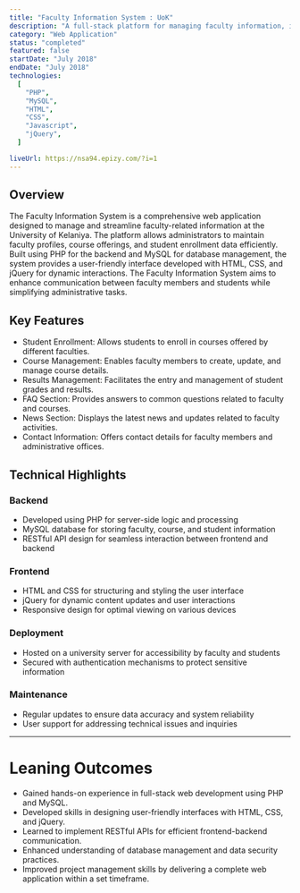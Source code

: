 ```yaml
---
title: "Faculty Information System : UoK"
description: "A full-stack platform for managing faculty information, including course offerings, faculty profiles, and student enrollment."
category: "Web Application"
status: "completed"
featured: false
startDate: "July 2018"
endDate: "July 2018"
technologies:
  [
    "PHP",
    "MySQL",
    "HTML",
    "CSS",
    "Javascript",
    "jQuery",
  ]

liveUrl: https://nsa94.epizy.com/?i=1
---
```


## Overview

The Faculty Information System is a comprehensive web application designed to manage and streamline faculty-related information at the University of Kelaniya. The platform allows administrators to maintain faculty profiles, course offerings, and student enrollment data efficiently. Built using PHP for the backend and MySQL for database management, the system provides a user-friendly interface developed with HTML, CSS, and jQuery for dynamic interactions. The Faculty Information System aims to enhance communication between faculty members and students while simplifying administrative tasks.

## Key Features

- Student Enrollment: Allows students to enroll in courses offered by different faculties.
- Course Management: Enables faculty members to create, update, and manage course details.
- Results Management: Facilitates the entry and management of student grades and results.
- FAQ Section: Provides answers to common questions related to faculty and courses.
- News Section: Displays the latest news and updates related to faculty activities.
- Contact Information: Offers contact details for faculty members and administrative offices.

## Technical Highlights

### Backend
- Developed using PHP for server-side logic and processing
- MySQL database for storing faculty, course, and student information
- RESTful API design for seamless interaction between frontend and backend

### Frontend
- HTML and CSS for structuring and styling the user interface
- jQuery for dynamic content updates and user interactions
- Responsive design for optimal viewing on various devices

### Deployment
- Hosted on a university server for accessibility by faculty and students
- Secured with authentication mechanisms to protect sensitive information

### Maintenance
- Regular updates to ensure data accuracy and system reliability
- User support for addressing technical issues and inquiries

---

# Leaning Outcomes

- Gained hands-on experience in full-stack web development using PHP and MySQL.
- Developed skills in designing user-friendly interfaces with HTML, CSS, and jQuery.
- Learned to implement RESTful APIs for efficient frontend-backend communication.
- Enhanced understanding of database management and data security practices.
- Improved project management skills by delivering a complete web application within a set timeframe.
